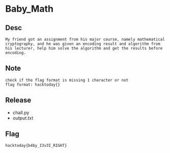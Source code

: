 # Baby_Math

## Desc

```
My friend got an assignment from his major course, namely mathematical cryptography, and he was given an encoding result and algorithm from his lecturer, help him solve the algorithm and get the results before encoding.
```
## Note
```
check if the flag format is missing 1 character or not
flag format: hacktoday{}
```

## Release

- chall.py
- output.txt

## Flag
`hacktoday{b4by_I3v3I_RIGHT}`
